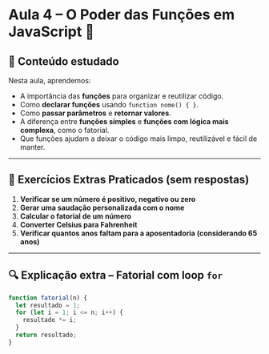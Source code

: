 # Aula 4 – O Poder das Funções em JavaScript 🚀

## 📌 Conteúdo estudado

Nesta aula, aprendemos:

- A importância das **funções** para organizar e reutilizar código.
- Como **declarar funções** usando `function nome() { }`.
- Como **passar parâmetros** e **retornar valores**.
- A diferença entre **funções simples** e **funções com lógica mais complexa**, como o fatorial.
- Que funções ajudam a deixar o código mais limpo, reutilizável e fácil de manter.

---

## 🧠 Exercícios Extras Praticados (sem respostas)

1. **Verificar se um número é positivo, negativo ou zero**
2. **Gerar uma saudação personalizada com o nome**
3. **Calcular o fatorial de um número**
4. **Converter Celsius para Fahrenheit**
5. **Verificar quantos anos faltam para a aposentadoria (considerando 65 anos)**

---

## 🔍 Explicação extra – Fatorial com loop `for`

```javascript
function fatorial(n) {
  let resultado = 1;
  for (let i = 1; i <= n; i++) {
    resultado *= i;
  }
  return resultado;
}

